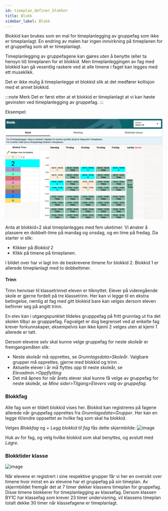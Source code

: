 ```yaml
---
id: timeplan_definer_blokknr
title: Blokk
sidebar_label: Blokk
---
```



Blokkid kan brukes som en mal for timeplanlegging av gruppefag som ikke er timeplanlagt. En endring av malen har ingen innvirkning på timeplanen for et gruppefag som alt er timeplanlagt.

Timeplanlegging av gruppefagene kan gjøres uten å benytte (eller ta hensyn til) timeplanen for et blokkid. Men timeplanleggingen av fag med blokkid kan gå vesentlig raskere ved at alle timene i faget kan legges med ett museklikk. 

Det er ikke mulig å timeplanlegge et blokkid slik at det medfører kollisjon med et annet blokkid. 

:::note Merk
Det er først etter at et blokkid  er timeplanlagt at vi kan høste gevinsten ved timeplanlegging av gruppefag.
:::

Eksempel:

![bilde](/img/tp_blokk.png)

Anta at blokkid=2 skal timeplanlegges med fem uketimer. Vi ønsker å plassere en dobbelt-time på mandag og onsdag, og en time på fredag. Da starter vi  slik:
- Klikker på _Blokkid_ 2 
- Klikk på timene på timeplanen.

I bildet over har vi lagt inn de beskrevene timene for blokkid 2. Blokkid 1 er allerede timeplanlagt med to dobbeltimer. 

#### Trinn
Trinn henviser til klassetrinnet eleven er tilknyttet. Elever på videregående skole er gjerne fordelt på tre klassetrinn. Her kan vi legge til en ekstra betingelse, nemlig at fag med gitt blokkid bare kan velges dersom eleven befinner seg på angitt trinn.

En elev kan i utgangspunktet tildeles grupppefag på fritt grunnlag ut fra det skolen tilbyr av grupppefag. Fagvalget er dog begrenset ved at enkelte fag krever forkunnskaper, eksempelvis kan ikke kjemi 2 velges uten at kjemi 1 allerede er tatt.

Dersom elevene selv skal kunne velge gruppefag for neste skoleår er fremgangsmåten slik:
- Neste skoleår må opprettes, se _Grunnlagsdata>Skoleår_. Valgbare grupper må opprettes, gjerne med blokkid og trinn .
- Aktuelle elever i år må flyttes opp til neste skoleår,  se _Elevadmin.>Oppflytting_
- Det må åpnes for når årets elever skal kunne få velge av gruppefag for neste skoleår, se _Mine sider>Tilgang>Elevers valg av gruppefag_.


### Blokkfag
Alle fag som er tildelt blokkid vises her. Blokkid kan registreres på fagene allerede når gruppefag opprettes fra _Grunnlagsdata>Grupper_.
Her kan en legge til/endre oppsettet av hvilke fag som skal ha blokkid. 

Velges _Blokkfag_ og _+ Legg blokkid til fag_ fås dette skjermbilde:
![image](https://github.com/user-attachments/assets/59e576ed-cb2e-493d-8e19-44ca2bc5cf3e)


Huk av for fag, og velg hvilke blokkid som skal benyttes, og avslutt med _Lagre_.

### Blokktider klasse
![image](https://github.com/BarmanHanssen/iskole/assets/80097133/3128651d-a41a-42e8-97ac-71beda745e03)

Når elevene er registrert i sine respektive grupper får vi her en oversikt over timene hvor minst en av elevene har et gruppefag på sin timeplan. Av skjermbildet fremgår det at 7 timer dekker klassens  timeplan for gruppefag. Disse timene blokkerer for timeplanlegging av klassefag. Dersom klassen BY1C har klassefag som krever 23 timer undervisning, vil klassens timeplan totalt dekke 30 timer når klassefagene er timeplanlagt.
